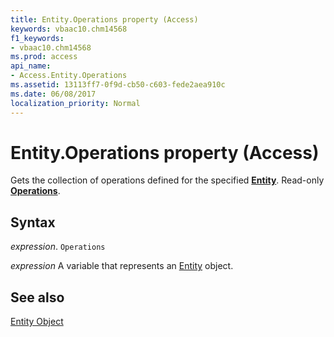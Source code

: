 ```yaml
---
title: Entity.Operations property (Access)
keywords: vbaac10.chm14568
f1_keywords:
- vbaac10.chm14568
ms.prod: access
api_name:
- Access.Entity.Operations
ms.assetid: 13113ff7-0f9d-cb50-c603-fede2aea910c
ms.date: 06/08/2017
localization_priority: Normal
---
```



# Entity.Operations property (Access)

Gets the collection of operations defined for the specified  **[Entity](Access.Entity.md)**. Read-only **[Operations](Access.Operations.md)**.


## Syntax

_expression_. `Operations`

_expression_ A variable that represents an [Entity](Access.Entity.md) object.


## See also


[Entity Object](Access.Entity.md)

